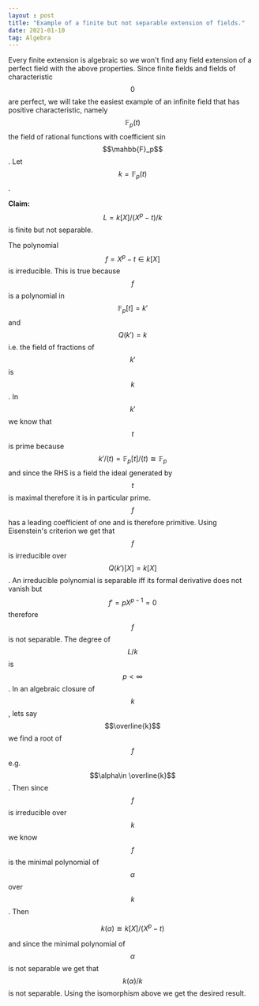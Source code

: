 ```yaml
---
layout : post
title: "Example of a finite but not separable extension of fields."
date: 2021-01-10
tag: Algebra
---
```

Every finite extension is algebraic so we won't find any field extension of a perfect field with the above properties.
Since finite fields and fields of characteristic $$0$$ are perfect, we will take the easiest example of an infinite field that
has positive characteristic, namely $$\mathbb{F}_p(t)$$ the field of rational functions with coefficient sin $$\mahbb{F}_p$$. Let $$k=\mathbb{F}_p(t)$$. 

**Claim:** $$L=k[X]/(X^p-t)/k$$ is finite but not separable. 

The polynomial $$f=X^p-t\in k[X]$$ is irreducible. This is true because $$f$$ is a polynomial in $$\mathbb{F}_p[t]=k'$$ and $$Q(k')=k$$ i.e. the field of fractions of $$k'$$ is $$k$$. In $$k'$$ we know that $$t$$ is prime because $$k'/(t)=\mathbb{F}_p[t]/(t)\cong \mathbb{F}_p$$ and since the RHS is a field the ideal generated by $$t$$ is maximal therefore it is in particular prime. $$f$$ has a leading coefficient of one and is therefore primitive. Using Eisenstein's criterion we get that $$f$$ is irreducible over $$Q(k')[X]=k[X]$$. An irreducible polynomial is separable iff its formal derivative does not vanish but $$f'=pX^{p-1}=0$$ therefore $$f$$ is not separable. The degree of $$L/k$$ is $$p<\infty$$. In an algebraic closure of $$k$$, lets say $$\overline{k}$$ we find a root of $$f$$ e.g. $$\alpha\in \overline{k}$$. Then since $$f$$ is irreducible over $$k$$ we know $$f$$ is the minimal polynomial of $$\alpha$$ over $$k$$. Then 

$$ k(\alpha) \cong k[X]/(X^p-t) $$

and since the minimal polynomial of $$\alpha$$ is not separable we get that $$k(\alpha)/k$$ is not separable. Using the isomorphism above we get the desired result.   